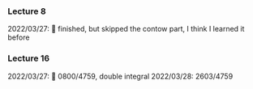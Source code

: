 ### Lecture 8
2022/03/27: 💫 finished,  but skipped the contow part, I think I learned it before

### Lecture 16
2022/03/27: 💫 0800/4759, double integral
2022/03/28: 2603/4759
